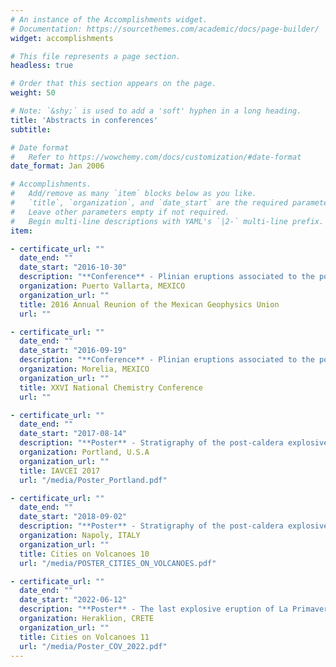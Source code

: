 ```yaml
---
# An instance of the Accomplishments widget.
# Documentation: https://sourcethemes.com/academic/docs/page-builder/
widget: accomplishments

# This file represents a page section.
headless: true

# Order that this section appears on the page.
weight: 50

# Note: `&shy;` is used to add a 'soft' hyphen in a long heading.
title: 'Abstracts in conferences'
subtitle:

# Date format
#   Refer to https://wowchemy.com/docs/customization/#date-format
date_format: Jan 2006

# Accomplishments.
#   Add/remove as many `item` blocks below as you like.
#   `title`, `organization`, and `date_start` are the required parameters.
#   Leave other parameters empty if not required.
#   Begin multi-line descriptions with YAML's `|2-` multi-line prefix.
item:

- certificate_url: ""
  date_end: ""
  date_start: "2016-10-30"
  description: "**Conference** - Plinian eruptions associated to the post-caldera activity of the La Primavera, Jalisco."
  organization: Puerto Vallarta, MEXICO
  organization_url: ""
  title: 2016 Annual Reunion of the Mexican Geophysics Union
  url: ""

- certificate_url: ""
  date_end: ""
  date_start: "2016-09-19"
  description: "**Conference** - Plinian eruptions associated to the post-caldera activity of the La Primavera, Jalisco."
  organization: Morelia, MEXICO
  organization_url: ""
  title: XXVI National Chemistry Conference
  url: ""

- certificate_url: ""
  date_end: ""
  date_start: "2017-08-14"
  description: "**Poster** - Stratigraphy of the post-caldera explosive volcanism of the La Primavera Caldera, Jalisco, Mexico."
  organization: Portland, U.S.A
  organization_url: ""
  title: IAVCEI 2017
  url: "/media/Poster_Portland.pdf"

- certificate_url: ""
  date_end: ""
  date_start: "2018-09-02"
  description: "**Poster** - Stratigraphy of the post-caldera explosive volcanism of the La Primavera Caldera Volcanic Complex, Jalisco, Mexico."
  organization: Napoly, ITALY
  organization_url: ""
  title: Cities on Volcanoes 10
  url: "/media/POSTER_CITIES_ON_VOLCANOES.pdf"

- certificate_url: ""
  date_end: ""
  date_start: "2022-06-12"
  description: "**Poster** - The last explosive eruption of La Primavera caldera, Jalisco, Mexico."
  organization: Heraklion, CRETE
  organization_url: ""
  title: Cities on Volcanoes 11
  url: "/media/Poster_COV_2022.pdf"
---
```

